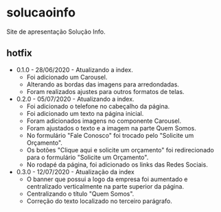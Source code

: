 # solucaoinfo

Site de apresentação Solução Info.

## hotfix
* 0.1.0 - 28/06/2020 - Atualizando a index.
    * Foi adicionado um Carousel.
    * Alterando as bordas das imagens para arredondadas.
    * Foram realizados ajustes para outros formatos de telas.
* 0.2.0 - 05/07/2020 - Atualizando a index.
    * Foi adicionado o telefone no cabeçalho da página.
    * Foi adicionado um texto na página inicial.
    * Foram adicionados imagens no componente Carousel.
    * Foram ajustados o texto e a imagem na parte Quem Somos.
    * No formulário "Fale Conosco" foi trocado pelo "Solicite um Orçamento".
    * Os botões "Clique aqui e solicite um orçamento" foi redirecionado para o formulário "Solicite um Orçamento".
    * No rodapé da página, foi adicionado os links das Redes Sociais.
* 0.3.0 - 12/07/2020 - Atualização da index
    * O banner que possui a logo da empresa foi aumentado e centralizado verticalmente na parte superior da página.
    * Centralizando o título "Quem Somos".
    * Correção do texto localizado no terceiro parágrafo.
    
    
 